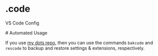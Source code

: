 # .code

VS Code Config

# Automated Usage

If you use [my dots repo](https://gitlab.com/Harmelodic/dots), then you can use the commands `bakcode` and `rescode` to backup and restore settings & extensions, respectively.